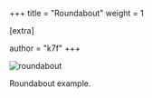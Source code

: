 +++
title = "Roundabout"
weight = 1

[extra]

author = "k7f"
+++

![roundabout](/examples/roundabout.svg)

Roundabout example.
